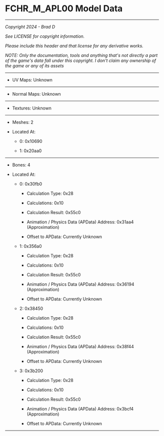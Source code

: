 # FCHR_M_APL00 Model Data

---

*Copyright 2024 - Brad D*

*See LICENSE for copyright information.*

*Please include this header and that license for any derivative works.*

*NOTE: Only the documentation, tools and anything that's not directly a part of the game's data fall under this copyright. I don't claim any ownership of the game or any of its assets*

---


* UV Maps: Unknown

---

* Normal Maps: Unknown

---

* Textures: Unknown

---

* Meshes: 2

* Located At:

  * 0: 0x10690

  * 1: 0x20aa0

---

* Bones: 4

* Located At:

  * 0: 0x30fb0

    * Calculation Type: 0x28

    * Calculations: 0x10

    * Calculation Result: 0x55c0

    * Animation / Physics Data (APData) Address: 0x31aa4 (Approximation)

    * Offset to APData: Currently Unknown

  * 1: 0x356a0

    * Calculation Type: 0x28

    * Calculations: 0x10

    * Calculation Result: 0x55c0

    * Animation / Physics Data (APData) Address: 0x36194 (Approximation)

    * Offset to APData: Currently Unknown

  * 2: 0x38450

    * Calculation Type: 0x28

    * Calculations: 0x10

    * Calculation Result: 0x55c0

    * Animation / Physics Data (APData) Address: 0x38f44 (Approximation)

    * Offset to APData: Currently Unknown

  * 3: 0x3b200

    * Calculation Type: 0x28

    * Calculations: 0x10

    * Calculation Result: 0x55c0

    * Animation / Physics Data (APData) Address: 0x3bcf4 (Approximation)

    * Offset to APData: Currently Unknown

---

